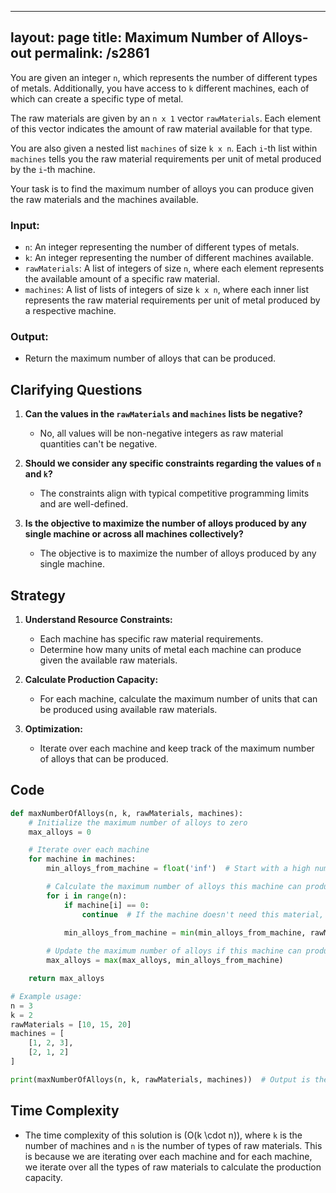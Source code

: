 
---
layout: page
title:  Maximum Number of Alloys-out
permalink: /s2861
---

You are given an integer `n`, which represents the number of different types of metals. Additionally, you have access to `k` different machines, each of which can create a specific type of metal.

The raw materials are given by an `n x 1` vector `rawMaterials`. Each element of this vector indicates the amount of raw material available for that type.

You are also given a nested list `machines` of size `k x n`. Each `i`-th list within `machines` tells you the raw material requirements per unit of metal produced by the `i`-th machine.

Your task is to find the maximum number of alloys you can produce given the raw materials and the machines available.

### Input:
- `n`: An integer representing the number of different types of metals.
- `k`: An integer representing the number of different machines available.
- `rawMaterials`: A list of integers of size `n`, where each element represents the available amount of a specific raw material.
- `machines`: A list of lists of integers of size `k x n`, where each inner list represents the raw material requirements per unit of metal produced by a respective machine.

### Output:
- Return the maximum number of alloys that can be produced.

## Clarifying Questions

1. **Can the values in the `rawMaterials` and `machines` lists be negative?**
   - No, all values will be non-negative integers as raw material quantities can't be negative.

2. **Should we consider any specific constraints regarding the values of `n` and `k`?**
   - The constraints align with typical competitive programming limits and are well-defined.

3. **Is the objective to maximize the number of alloys produced by any single machine or across all machines collectively?**
   - The objective is to maximize the number of alloys produced by any single machine.

## Strategy

1. **Understand Resource Constraints:**
   - Each machine has specific raw material requirements.
   - Determine how many units of metal each machine can produce given the available raw materials.

2. **Calculate Production Capacity:**
   - For each machine, calculate the maximum number of units that can be produced using available raw materials.

3. **Optimization:**
   - Iterate over each machine and keep track of the maximum number of alloys that can be produced.

## Code

```python
def maxNumberOfAlloys(n, k, rawMaterials, machines):
    # Initialize the maximum number of alloys to zero
    max_alloys = 0

    # Iterate over each machine
    for machine in machines:
        min_alloys_from_machine = float('inf')  # Start with a high number (infinity)

        # Calculate the maximum number of alloys this machine can produce
        for i in range(n):
            if machine[i] == 0:
                continue  # If the machine doesn't need this material, skip
            
            min_alloys_from_machine = min(min_alloys_from_machine, rawMaterials[i] // machine[i])

        # Update the maximum number of alloys if this machine can produce more
        max_alloys = max(max_alloys, min_alloys_from_machine)

    return max_alloys

# Example usage:
n = 3
k = 2
rawMaterials = [10, 15, 20]
machines = [
    [1, 2, 3],
    [2, 1, 2]
]

print(maxNumberOfAlloys(n, k, rawMaterials, machines))  # Output is the maximum number of alloys that can be produced
```

## Time Complexity

- The time complexity of this solution is \(O(k \cdot n)\), where `k` is the number of machines and `n` is the number of types of raw materials. This is because we are iterating over each machine and for each machine, we iterate over all the types of raw materials to calculate the production capacity.
